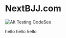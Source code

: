 # NextBJJ.com

![Alt](https://repobeats.axiom.co/api/embed/763892434b77e5987f0deab28b9270f13cc7867f.svg "Repobeats analytics image")
Testing CodeSee

hello
hello
hello
